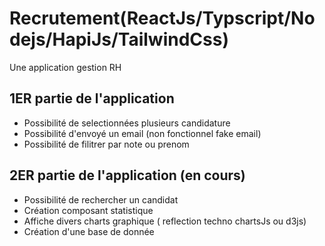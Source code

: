 # Recrutement(ReactJs/Typscript/Nodejs/HapiJs/TailwindCss)

Une application gestion RH

## 1ER partie de l'application

- Possibilité de selectionnées plusieurs candidature
- Possibilité d'envoyé un email (non fonctionnel fake email)
- Possibilité de filitrer par note ou prenom

## 2ER partie de l'application (en cours)

- Possibilité de rechercher un candidat
- Création composant statistique
- Affiche divers charts graphique ( reflection techno chartsJs ou d3js)
- Création d'une base de donnée

